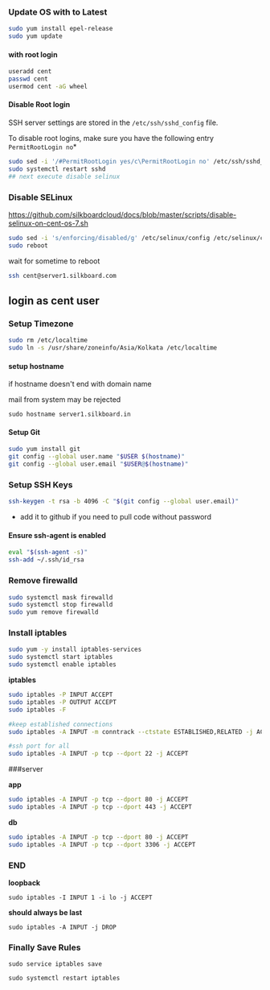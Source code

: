 ### Update OS with to Latest

```sh
sudo yum install epel-release 
sudo yum update
```

#### with root login

```sh
useradd cent
passwd cent
usermod cent -aG wheel 
```

#### Disable Root login

SSH server settings are stored in the `/etc/ssh/sshd_config` file.

To disable root logins, make sure you have the following entry `PermitRootLogin no`*

```sh
sudo sed -i '/#PermitRootLogin yes/c\PermitRootLogin no' /etc/ssh/sshd_config
sudo systemctl restart sshd
## next execute disable selinux 
```

### Disable SELinux
https://github.com/silkboardcloud/docs/blob/master/scripts/disable-selinux-on-cent-os-7.sh

```sh
sudo sed -i 's/enforcing/disabled/g' /etc/selinux/config /etc/selinux/config
sudo reboot
```
wait for sometime to reboot

```sh
ssh cent@server1.silkboard.com
```

## login as **cent** user

### Setup Timezone

```sh
sudo rm /etc/localtime
sudo ln -s /usr/share/zoneinfo/Asia/Kolkata /etc/localtime
```

#### setup hostname 

if hostname doesn't end with domain name

mail from system may be rejected

`sudo hostname server1.silkboard.in`

#### Setup Git

```sh
sudo yum install git
git config --global user.name "$USER $(hostname)"
git config --global user.email "$USER@$(hostname)"
```

### Setup SSH Keys

```sh
ssh-keygen -t rsa -b 4096 -C "$(git config --global user.email)"
```
 
 - add it to github if you need to pull code without password

#### Ensure ssh-agent is enabled

```sh
eval "$(ssh-agent -s)"
ssh-add ~/.ssh/id_rsa
```

### Remove firewalld

```sh
sudo systemctl mask firewalld
sudo systemctl stop firewalld
sudo yum remove firewalld
```

### Install iptables

```sh
sudo yum -y install iptables-services
sudo systemctl start iptables
sudo systemctl enable iptables
```

**iptables**

```sh
sudo iptables -P INPUT ACCEPT
sudo iptables -P OUTPUT ACCEPT
sudo iptables -F
```

```sh
#keep established connections
sudo iptables -A INPUT -m conntrack --ctstate ESTABLISHED,RELATED -j ACCEPT

#ssh port for all
sudo iptables -A INPUT -p tcp --dport 22 -j ACCEPT
```

###server

**app**

```sh
sudo iptables -A INPUT -p tcp --dport 80 -j ACCEPT
sudo iptables -A INPUT -p tcp --dport 443 -j ACCEPT
```

**db**

```sh
sudo iptables -A INPUT -p tcp --dport 80 -j ACCEPT
sudo iptables -A INPUT -p tcp --dport 3306 -j ACCEPT
```

### END

**loopback**

`sudo iptables -I INPUT 1 -i lo -j ACCEPT`

**should always be last**

`sudo iptables -A INPUT -j DROP`

### Finally Save Rules

`sudo service iptables save`

`sudo systemctl restart iptables`

 
 
 
 
